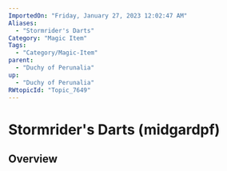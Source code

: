 ```yaml
---
ImportedOn: "Friday, January 27, 2023 12:02:47 AM"
Aliases:
  - "Stormrider's Darts"
Category: "Magic Item"
Tags:
  - "Category/Magic-Item"
parent:
  - "Duchy of Perunalia"
up:
  - "Duchy of Perunalia"
RWtopicId: "Topic_7649"
---
```

# Stormrider's Darts (midgardpf)
## Overview
